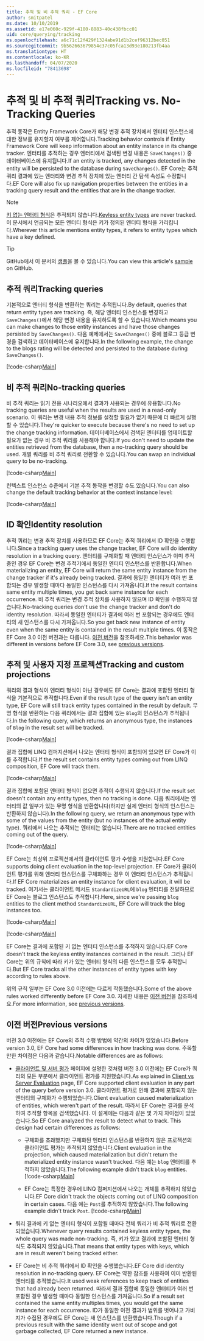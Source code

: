 ```yaml
---
title: 추적 및 비 추적 쿼리 - EF Core
author: smitpatel
ms.date: 10/10/2019
ms.assetid: e17e060c-929f-4180-8883-40c438fbcc01
uid: core/querying/tracking
ms.openlocfilehash: a6c71c12f429f1324abe91d1b2cef96312bec051
ms.sourcegitcommit: 9b562663679854c37c05fca13d93e180213fb4aa
ms.translationtype: HT
ms.contentlocale: ko-KR
ms.lasthandoff: 04/07/2020
ms.locfileid: "78413698"
---
```

# <a name="tracking-vs-no-tracking-queries"></a><span data-ttu-id="3eabb-102">추적 및 비 추적 쿼리</span><span class="sxs-lookup"><span data-stu-id="3eabb-102">Tracking vs. No-Tracking Queries</span></span>

<span data-ttu-id="3eabb-103">추적 동작은 Entity Framework Core가 해당 변경 추적 장치에서 엔터티 인스턴스에 대한 정보를 유지할지 여부를 제어합니다.</span><span class="sxs-lookup"><span data-stu-id="3eabb-103">Tracking behavior controls if Entity Framework Core will keep information about an entity instance in its change tracker.</span></span> <span data-ttu-id="3eabb-104">엔터티를 추적하는 경우 엔터티에서 검색된 변경 내용은 `SaveChanges()` 중 데이터베이스에 유지됩니다.</span><span class="sxs-lookup"><span data-stu-id="3eabb-104">If an entity is tracked, any changes detected in the entity will be persisted to the database during `SaveChanges()`.</span></span> <span data-ttu-id="3eabb-105">EF Core는 추적 쿼리 결과에 있는 엔터티와 변경 추적 장치에 있는 엔터티 간 탐색 속성도 수정합니다.</span><span class="sxs-lookup"><span data-stu-id="3eabb-105">EF Core will also fix up navigation properties between the entities in a tracking query result and the entities that are in the change tracker.</span></span>

> [!NOTE]
> <span data-ttu-id="3eabb-106">[키 없는 엔터티 형식](xref:core/modeling/keyless-entity-types)은 추적되지 않습니다.</span><span class="sxs-lookup"><span data-stu-id="3eabb-106">[Keyless entity types](xref:core/modeling/keyless-entity-types) are never tracked.</span></span> <span data-ttu-id="3eabb-107">이 문서에서 언급되는 모든 엔터티 형식은 키가 정의된 엔터티 형식을 가리킵니다.</span><span class="sxs-lookup"><span data-stu-id="3eabb-107">Wherever this article mentions entity types, it refers to entity types which have a key defined.</span></span>

> [!TIP]  
> <span data-ttu-id="3eabb-108">GitHub에서 이 문서의 [샘플](https://github.com/dotnet/EntityFramework.Docs/tree/master/samples/core/Querying)을 볼 수 있습니다.</span><span class="sxs-lookup"><span data-stu-id="3eabb-108">You can view this article's [sample](https://github.com/dotnet/EntityFramework.Docs/tree/master/samples/core/Querying) on GitHub.</span></span>

## <a name="tracking-queries"></a><span data-ttu-id="3eabb-109">추적 쿼리</span><span class="sxs-lookup"><span data-stu-id="3eabb-109">Tracking queries</span></span>

<span data-ttu-id="3eabb-110">기본적으로 엔터티 형식을 반환하는 쿼리는 추적됩니다.</span><span class="sxs-lookup"><span data-stu-id="3eabb-110">By default, queries that return entity types are tracking.</span></span> <span data-ttu-id="3eabb-111">즉, 해당 엔터티 인스턴스를 변경하고 `SaveChanges()`에서 해당 변경 내용을 유지하도록 할 수 있습니다.</span><span class="sxs-lookup"><span data-stu-id="3eabb-111">Which means you can make changes to those entity instances and have those changes persisted by `SaveChanges()`.</span></span> <span data-ttu-id="3eabb-112">다음 예제에서는 `SaveChanges()` 중에 블로그 등급 변경을 검색하고 데이터베이스에 유지합니다.</span><span class="sxs-lookup"><span data-stu-id="3eabb-112">In the following example, the change to the blogs rating will be detected and persisted to the database during `SaveChanges()`.</span></span>

[!code-csharp[Main](../../../samples/core/Querying/Tracking/Sample.cs#Tracking)]

## <a name="no-tracking-queries"></a><span data-ttu-id="3eabb-113">비 추적 쿼리</span><span class="sxs-lookup"><span data-stu-id="3eabb-113">No-tracking queries</span></span>

<span data-ttu-id="3eabb-114">비 추적 쿼리는 읽기 전용 시나리오에서 결과가 사용되는 경우에 유용합니다.</span><span class="sxs-lookup"><span data-stu-id="3eabb-114">No tracking queries are useful when the results are used in a read-only scenario.</span></span> <span data-ttu-id="3eabb-115">이 쿼리는 변경 내용 추적 정보를 설정할 필요가 없기 때문에 더 빠르게 실행할 수 있습니다.</span><span class="sxs-lookup"><span data-stu-id="3eabb-115">They're quicker to execute because there's no need to set up the change tracking information.</span></span> <span data-ttu-id="3eabb-116">데이터베이스에서 검색된 엔터티를 업데이트할 필요가 없는 경우 비 추적 쿼리를 사용해야 합니다.</span><span class="sxs-lookup"><span data-stu-id="3eabb-116">If you don't need to update the entities retrieved from the database, then a no-tracking query should be used.</span></span> <span data-ttu-id="3eabb-117">개별 쿼리를 비 추적 쿼리로 전환할 수 있습니다.</span><span class="sxs-lookup"><span data-stu-id="3eabb-117">You can swap an individual query to be no-tracking.</span></span>

[!code-csharp[Main](../../../samples/core/Querying/Tracking/Sample.cs#NoTracking)]

<span data-ttu-id="3eabb-118">컨텍스트 인스턴스 수준에서 기본 추적 동작을 변경할 수도 있습니다.</span><span class="sxs-lookup"><span data-stu-id="3eabb-118">You can also change the default tracking behavior at the context instance level:</span></span>

[!code-csharp[Main](../../../samples/core/Querying/Tracking/Sample.cs#ContextDefaultTrackingBehavior)]

## <a name="identity-resolution"></a><span data-ttu-id="3eabb-119">ID 확인</span><span class="sxs-lookup"><span data-stu-id="3eabb-119">Identity resolution</span></span>

<span data-ttu-id="3eabb-120">추적 쿼리는 변경 추적 장치를 사용하므로 EF Core는 추적 쿼리에서 ID 확인을 수행합니다.</span><span class="sxs-lookup"><span data-stu-id="3eabb-120">Since a tracking query uses the change tracker, EF Core will do identity resolution in a tracking query.</span></span> <span data-ttu-id="3eabb-121">엔터티를 구체화할 때 엔터티 인스턴스가 이미 추적 중인 경우 EF Core는 변경 추적기에서 동일한 엔터티 인스턴스를 반환합니다.</span><span class="sxs-lookup"><span data-stu-id="3eabb-121">When materializing an entity, EF Core will return the same entity instance from the change tracker if it's already being tracked.</span></span> <span data-ttu-id="3eabb-122">결과에 동일한 엔터티가 여러 번 포함되는 경우 발생할 때마다 동일한 인스턴스를 다시 가져옵니다.</span><span class="sxs-lookup"><span data-stu-id="3eabb-122">If the result contains same entity multiple times, you get back same instance for each occurrence.</span></span> <span data-ttu-id="3eabb-123">비 추적 쿼리는 변경 추적 장치를 사용하지 않으며 ID 확인을 수행하지 않습니다.</span><span class="sxs-lookup"><span data-stu-id="3eabb-123">No-tracking queries don't use the change tracker and don't do identity resolution.</span></span> <span data-ttu-id="3eabb-124">따라서 동일한 엔터티가 결과에 여러 번 포함되는 경우에도 엔터티의 새 인스턴스를 다시 가져옵니다.</span><span class="sxs-lookup"><span data-stu-id="3eabb-124">So you get back new instance of entity even when the same entity is contained in the result multiple times.</span></span> <span data-ttu-id="3eabb-125">이 동작은 EF Core 3.0 이전 버전과는 다릅니다. [이전 버전](#previous-versions)을 참조하세요.</span><span class="sxs-lookup"><span data-stu-id="3eabb-125">This behavior was different in versions before EF Core 3.0, see [previous versions](#previous-versions).</span></span>

## <a name="tracking-and-custom-projections"></a><span data-ttu-id="3eabb-126">추적 및 사용자 지정 프로젝션</span><span class="sxs-lookup"><span data-stu-id="3eabb-126">Tracking and custom projections</span></span>

<span data-ttu-id="3eabb-127">쿼리의 결과 형식이 엔터티 형식이 아닌 경우에도 EF Core는 결과에 포함된 엔터티 형식을 기본적으로 추적합니다.</span><span class="sxs-lookup"><span data-stu-id="3eabb-127">Even if the result type of the query isn't an entity type, EF Core will still track entity types contained in the result by default.</span></span> <span data-ttu-id="3eabb-128">무명 형식을 반환하는 다음 쿼리에서는 결과 집합에 있는 `Blog`의 인스턴스가 추적됩니다.</span><span class="sxs-lookup"><span data-stu-id="3eabb-128">In the following query, which returns an anonymous type, the instances of `Blog` in the result set will be tracked.</span></span>

[!code-csharp[Main](../../../samples/core/Querying/Tracking/Sample.cs#CustomProjection1)]

<span data-ttu-id="3eabb-129">결과 집합에 LINQ 컴퍼지션에서 나오는 엔터티 형식이 포함되어 있으면 EF Core가 이를 추적합니다.</span><span class="sxs-lookup"><span data-stu-id="3eabb-129">If the result set contains entity types coming out from LINQ composition, EF Core will track them.</span></span>

[!code-csharp[Main](../../../samples/core/Querying/Tracking/Sample.cs#CustomProjection2)]

<span data-ttu-id="3eabb-130">결과 집합에 포함된 엔터티 형식이 없으면 추적이 수행되지 않습니다.</span><span class="sxs-lookup"><span data-stu-id="3eabb-130">If the result set doesn't contain any entity types, then no tracking is done.</span></span> <span data-ttu-id="3eabb-131">다음 쿼리에서는 엔터티의 값 일부가 있는 무명 형식을 반환합니다(하지만 실제 엔터티 형식의 인스턴스는 반환하지 않습니다).</span><span class="sxs-lookup"><span data-stu-id="3eabb-131">In the following query, we return an anonymous type with some of the values from the entity (but no instances of the actual entity type).</span></span> <span data-ttu-id="3eabb-132">쿼리에서 나오는 추적되는 엔터티는 없습니다.</span><span class="sxs-lookup"><span data-stu-id="3eabb-132">There are no tracked entities coming out of the query.</span></span>

[!code-csharp[Main](../../../samples/core/Querying/Tracking/Sample.cs#CustomProjection3)]

 <span data-ttu-id="3eabb-133">EF Core는 최상위 프로젝션에서의 클라이언트 평가 수행을 지원합니다.</span><span class="sxs-lookup"><span data-stu-id="3eabb-133">EF Core supports doing client evaluation in the top-level projection.</span></span> <span data-ttu-id="3eabb-134">EF Core가 클라이언트 평가를 위해 엔터티 인스턴스를 구체화하는 경우 이 엔터티 인스턴스가 추적됩니다.</span><span class="sxs-lookup"><span data-stu-id="3eabb-134">If EF Core materializes an entity instance for client evaluation, it will be tracked.</span></span> <span data-ttu-id="3eabb-135">여기서는 클라이언트 메서드 `StandardizeURL`에 `blog` 엔터티를 전달하므로 EF Core는 블로그 인스턴스도 추적합니다.</span><span class="sxs-lookup"><span data-stu-id="3eabb-135">Here, since we're passing `blog` entities to the client method `StandardizeURL`, EF Core will track the blog instances too.</span></span>

[!code-csharp[Main](../../../samples/core/Querying/Tracking/Sample.cs#ClientProjection)]

[!code-csharp[Main](../../../samples/core/Querying/Tracking/Sample.cs#ClientMethod)]

<span data-ttu-id="3eabb-136">EF Core는 결과에 포함된 키 없는 엔터티 인스턴스를 추적하지 않습니다.</span><span class="sxs-lookup"><span data-stu-id="3eabb-136">EF Core doesn't track the keyless entity instances contained in the result.</span></span> <span data-ttu-id="3eabb-137">그러나 EF Core는 위의 규칙에 따라 키가 있는 엔터티 형식의 다른 인스턴스를 모두 추적합니다.</span><span class="sxs-lookup"><span data-stu-id="3eabb-137">But EF Core tracks all the other instances of entity types with key according to rules above.</span></span>

<span data-ttu-id="3eabb-138">위의 규칙 일부는 EF Core 3.0 이전에는 다르게 작동했습니다.</span><span class="sxs-lookup"><span data-stu-id="3eabb-138">Some of the above rules worked differently before EF Core 3.0.</span></span> <span data-ttu-id="3eabb-139">자세한 내용은 [이전 버전](#previous-versions)을 참조하세요.</span><span class="sxs-lookup"><span data-stu-id="3eabb-139">For more information, see [previous versions](#previous-versions).</span></span>

## <a name="previous-versions"></a><span data-ttu-id="3eabb-140">이전 버전</span><span class="sxs-lookup"><span data-stu-id="3eabb-140">Previous versions</span></span>

<span data-ttu-id="3eabb-141">버전 3.0 이전에는 EF Core의 추적 수행 방법에 약간의 차이가 있었습니다.</span><span class="sxs-lookup"><span data-stu-id="3eabb-141">Before version 3.0, EF Core had some differences in how tracking was done.</span></span> <span data-ttu-id="3eabb-142">주목할 만한 차이점은 다음과 같습니다.</span><span class="sxs-lookup"><span data-stu-id="3eabb-142">Notable differences are as follows:</span></span>

- <span data-ttu-id="3eabb-143">[클라이언트 및 서버 평가](xref:core/querying/client-eval) 페이지에 설명한 것처럼 버전 3.0 이전에는 EF Core가 쿼리의 모든 부분에서 클라이언트 평가를 지원했습니다.</span><span class="sxs-lookup"><span data-stu-id="3eabb-143">As explained in [Client vs Server Evaluation](xref:core/querying/client-eval) page, EF Core supported client evaluation in any part of the query before version 3.0.</span></span> <span data-ttu-id="3eabb-144">클라이언트 평가로 인해 결과에 포함되지 않는 엔터티의 구체화가 수행되었습니다.</span><span class="sxs-lookup"><span data-stu-id="3eabb-144">Client evaluation caused materialization of entities, which weren't part of the result.</span></span> <span data-ttu-id="3eabb-145">따라서 EF Core는 결과를 분석하여 추적할 항목을 검색했습니다. 이 설계에는 다음과 같은 몇 가지 차이점이 있었습니다.</span><span class="sxs-lookup"><span data-stu-id="3eabb-145">So EF Core analyzed the result to detect what to track. This design had certain differences as follows:</span></span>
  - <span data-ttu-id="3eabb-146">구체화를 초래했지만 구체화된 엔터티 인스턴스를 반환하지 않은 프로젝션의 클라이언트 평가는 추적되지 않았습니다.</span><span class="sxs-lookup"><span data-stu-id="3eabb-146">Client evaluation in the projection, which caused materialization but didn't return the materialized entity instance wasn't tracked.</span></span> <span data-ttu-id="3eabb-147">다음 예는 `blog` 엔터티를 추적하지 않았습니다.</span><span class="sxs-lookup"><span data-stu-id="3eabb-147">The following example didn't track `blog` entities.</span></span>
    [!code-csharp[Main](../../../samples/core/Querying/Tracking/Sample.cs#ClientProjection)]

  - <span data-ttu-id="3eabb-148">EF Core는 특정한 경우에 LINQ 컴퍼지션에서 나오는 개체를 추적하지 않았습니다.</span><span class="sxs-lookup"><span data-stu-id="3eabb-148">EF Core didn't track the objects coming out of LINQ composition in certain cases.</span></span> <span data-ttu-id="3eabb-149">다음 예는 `Post`를 추적하지 않았습니다.</span><span class="sxs-lookup"><span data-stu-id="3eabb-149">The following example didn't track `Post`.</span></span>
    [!code-csharp[Main](../../../samples/core/Querying/Tracking/Sample.cs#CustomProjection2)]

- <span data-ttu-id="3eabb-150">쿼리 결과에 키 없는 엔터티 형식이 포함될 때마다 전체 쿼리가 비 추적 쿼리로 전환되었습니다.</span><span class="sxs-lookup"><span data-stu-id="3eabb-150">Whenever query results contained keyless entity types, the whole query was made non-tracking.</span></span> <span data-ttu-id="3eabb-151">즉, 키가 있고 결과에 포함된 엔터티 형식도 추적되지 않았습니다.</span><span class="sxs-lookup"><span data-stu-id="3eabb-151">That means that entity types with keys, which are in result weren't being tracked either.</span></span>
- <span data-ttu-id="3eabb-152">EF Core는 비 추적 쿼리에서 ID 확인을 수행했습니다.</span><span class="sxs-lookup"><span data-stu-id="3eabb-152">EF Core did identity resolution in no-tracking query.</span></span> <span data-ttu-id="3eabb-153">EF Core는 약한 참조를 사용하여 이미 반환된 엔터티를 추적했습니다.</span><span class="sxs-lookup"><span data-stu-id="3eabb-153">It used weak references to keep track of entities that had already been returned.</span></span> <span data-ttu-id="3eabb-154">따라서 결과 집합에 동일한 엔터티가 여러 번 포함된 경우 발생할 때마다 동일한 인스턴스를 가져옵니다.</span><span class="sxs-lookup"><span data-stu-id="3eabb-154">So if a result set contained the same entity multiples times, you would get the same instance for each occurrence.</span></span> <span data-ttu-id="3eabb-155">ID가 동일한 이전 결과가 범위를 벗어나고 가비지가 수집된 경우에도 EF Core는 새 인스턴스를 반환했습니다.</span><span class="sxs-lookup"><span data-stu-id="3eabb-155">Though if a previous result with the same identity went out of scope and got garbage collected, EF Core returned a new instance.</span></span>
